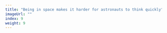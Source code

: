 ```yaml
---
title: "Being in space makes it harder for astronauts to think quickly"
imageUrl: ""
index: 9
weight: 9
---
```

